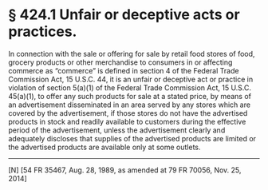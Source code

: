 # § 424.1   Unfair or deceptive acts or practices.

In connection with the sale or offering for sale by retail food stores of food, grocery products or other merchandise to consumers in or affecting commerce as “commerce” is defined in section 4 of the Federal Trade Commission Act, 15 U.S.C. 44, it is an unfair or deceptive act or practice in violation of section 5(a)(1) of the Federal Trade Commission Act, 15 U.S.C. 45(a)(1), to offer any such products for sale at a stated price, by means of an advertisement disseminated in an area served by any stores which are covered by the advertisement, if those stores do not have the advertised products in stock and readily available to customers during the effective period of the advertisement, unless the advertisement clearly and adequately discloses that supplies of the advertised products are limited or the advertised products are available only at some outlets.



---

[N] [54 FR 35467, Aug. 28, 1989, as amended at 79 FR 70056, Nov. 25, 2014]




